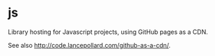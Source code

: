 js
==

Library hosting for Javascript projects, using GitHub pages as a CDN.

See also http://code.lancepollard.com/github-as-a-cdn/.
